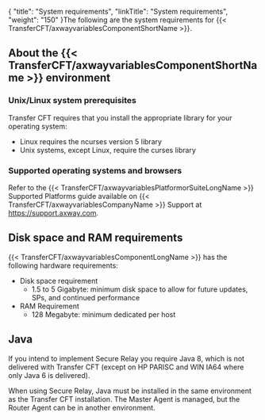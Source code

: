 {
    "title": "System requirements",
    "linkTitle": "System requirements",
    "weight": "150"
}The following are the system requirements for {{< TransferCFT/axwayvariablesComponentShortName  >}}.

## About the {{< TransferCFT/axwayvariablesComponentShortName  >}} environment

### Unix/Linux system prerequisites

Transfer CFT requires that you install the appropriate library for your operating system:

- Linux requires the ncurses version 5 library
- Unix systems, except Linux, require the curses library

### Supported operating systems and browsers

Refer to the {{< TransferCFT/axwayvariablesPlatformorSuiteLongName  >}} Supported Platforms guide available on {{< TransferCFT/axwayvariablesCompanyName  >}} Support at <a href="https://support.axway.com/" class="hyperlink">https://support.axway.com</a>.

## Disk space and RAM requirements

{{< TransferCFT/axwayvariablesComponentLongName  >}} has the following hardware requirements:

- Disk space requirement
    -   1.5 to 5 Gigabyte: minimum disk space to allow for future updates, SPs, and continued performance
- RAM Requirement
    -   128 Megabyte: minimum dedicated per host

## Java

If you intend to implement Secure Relay you require Java 8, which is not delivered with Transfer CFT (except on HP PARISC and WIN IA64 where only Java 6 is delivered).

When using Secure Relay, Java must be installed in the same environment as the Transfer CFT installation. The Master Agent is managed, but the Router Agent can be in another environment.
